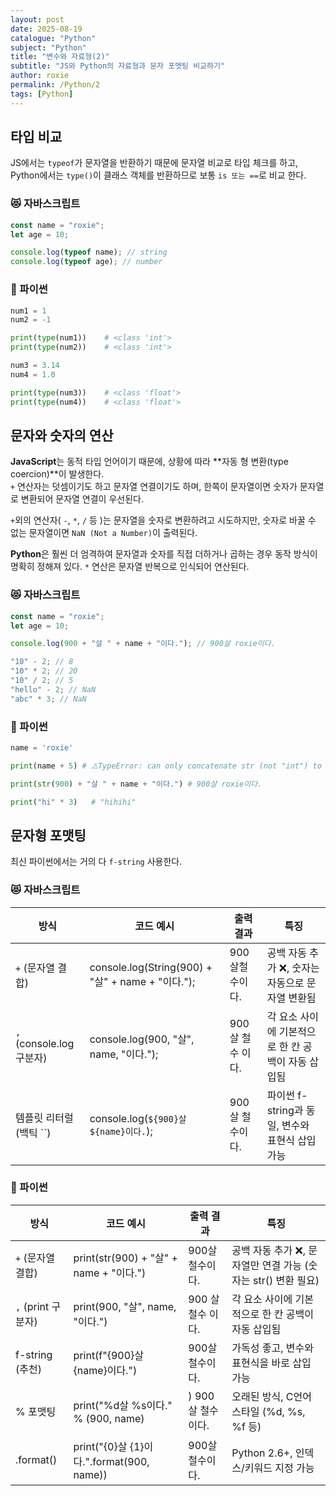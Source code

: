 ```yaml
---
layout: post
date: 2025-08-19
catalogue: "Python"
subject: "Python"
title: "변수와 자료형(2)"
subtitle: "JS와 Python의 자료형과 문자 포멧팅 비교하기"
author: roxie
permalink: /Python/2
tags: [Python]
---
```


## 타입 비교

JS에서는 `typeof`가 문자열을 반환하기 때문에 문자열 비교로 타입 체크를 하고, Python에서는 `type()`이 클래스 객체를 반환하므로 보통 `is 또는 ==`로 비교 한다.

### 😻 자바스크립트

```javascript
const name = "roxie";
let age = 10;

console.log(typeof name); // string
console.log(typeof age); // number
```

### 🐍 파이썬

```python
num1 = 1
num2 = -1

print(type(num1))    # <class 'int'>
print(type(num2))    # <class 'int'>

num3 = 3.14
num4 = 1.0

print(type(num3))    # <class 'float'>
print(type(num4))    # <class 'float'>
```

## 문자와 숫자의 연산

**JavaScript**는 동적 타입 언어이기 때문에, 상황에 따라 **자동 형 변환(type coercion)**이 발생한다.  
`+` 연산자는 덧셈이기도 하고 문자열 연결이기도 하며, 한쪽이 문자열이면 숫자가 문자열로 변환되어 문자열 연결이 우선된다.

`+`외의 연산자( `-`, `*`, `/` 등 )는 문자열을 숫자로 변환하려고 시도하지만, 숫자로 바꿀 수 없는 문자열이면 `NaN (Not a Number)`이 출력된다.

**Python**은 훨씬 더 엄격하여 문자열과 숫자를 직접 더하거나 곱하는 경우 동작 방식이 명확히 정해져 있다.
`*` 연산은 문자열 반복으로 인식되어 연산된다.

### 😻 자바스크립트

```javascript
const name = "roxie";
let age = 10;

console.log(900 + "살 " + name + "이다."); // 900살 roxie이다.

"10" - 2; // 8
"10" * 2; // 20
"10" / 2; // 5
"hello" - 2; // NaN
"abc" * 3; // NaN
```

### 🐍 파이썬

```python
name = 'roxie'

print(name + 5) # ⚠️TypeError: can only concatenate str (not "int") to str

print(str(900) + "살 " + name + "이다.") # 900살 roxie이다.

print("hi" * 3)   # "hihihi"
```

## 문자형 포맷팅

최신 파이썬에서는 거의 다 `f-string` 사용한다.

### 😻 자바스크립트

| 방식                     | 코드 예시                                         | 출력 결과         | 특징                                               |
| ------------------------ | ------------------------------------------------- | ----------------- | -------------------------------------------------- |
| `+` (문자열 결합)        | console.log(String(900) + "살" + name + "이다."); | 900살철수이다.    | 공백 자동 추가 ❌, 숫자는 자동으로 문자열 변환됨   |
| `,` (console.log 구분자) | console.log(900, "살", name, "이다.");            | 900 살 철수 이다. | 각 요소 사이에 기본적으로 한 칸 공백이 자동 삽입됨 |
| 템플릿 리터럴 (백틱 ``)  | console.log(`${900}살 ${name}이다.`);             | 900살 철수이다.   | 파이썬 f-string과 동일, 변수와 표현식 삽입 가능    |

### 🐍 파이썬

| 방식               | 코드 예시                                 | 출력 결과         | 특징                                                           |
| ------------------ | ----------------------------------------- | ----------------- | -------------------------------------------------------------- |
| `+` (문자열 결합)  | print(str(900) + "살" + name + "이다.")   | 900살철수이다.    | 공백 자동 추가 ❌, 문자열만 연결 가능 (숫자는 str() 변환 필요) |
| `,` (print 구분자) | print(900, "살", name, "이다.")           | 900 살 철수 이다. | 각 요소 사이에 기본적으로 한 칸 공백이 자동 삽입됨             |
| f-string (추천)    | print(f"{900}살 {name}이다.")             | 900살 철수이다.   | 가독성 좋고, 변수와 표현식을 바로 삽입 가능                    |
| % 포맷팅           | print("%d살 %s이다." % (900, name)        | ) 900살 철수이다. | 오래된 방식, C언어 스타일 (%d, %s, %f 등)                      |
| .format()          | print("{0}살 {1}이다.".format(900, name)) | 900살 철수이다.   | Python 2.6+, 인덱스/키워드 지정 가능                           |
